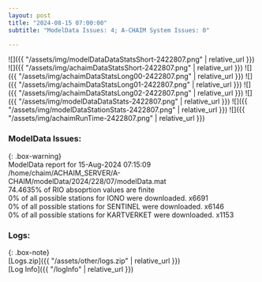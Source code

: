 ```yaml
---
layout: post
title: "2024-08-15 07:00:00"
subtitle: "ModelData Issues: 4; A-CHAIM System Issues: 0"

---
```


![]({{ "/assets/img/modelDataDataStatsShort-2422807.png" | relative_url }})
![]({{ "/assets/img/achaimDataStatsShort-2422807.png" | relative_url }})
![]({{ "/assets/img/achaimDataStatsLong00-2422807.png" | relative_url }})
![]({{ "/assets/img/achaimDataStatsLong01-2422807.png" | relative_url }})
![]({{ "/assets/img/achaimDataStatsLong02-2422807.png" | relative_url }})
![]({{ "/assets/img/modelDataDataStats-2422807.png" | relative_url }})
![]({{ "/assets/img/modelDataStationStats-2422807.png" | relative_url }})
![]({{ "/assets/img/achaimRunTime-2422807.png" | relative_url }})


### ModelData Issues:  
  
{: .box-warning}  
 ModelData report for 15-Aug-2024 07:15:09   
 /home/chaim/ACHAIM_SERVER/A-CHAIM/modelData/2024/228/07/modelData.mat   
 74.4635% of RIO absoprtion values are finite   
 0% of all possible stations for IONO were downloaded. x6691   
 0% of all possible stations for SENTINEL were downloaded. x6146   
 0% of all possible stations for KARTVERKET were downloaded. x1153   
  


### Logs:  
  
{: .box-note}  
[Logs.zip]({{ "/assets/other/logs.zip" | relative_url }})  
[Log Info]({{ "/logInfo" | relative_url }})  
